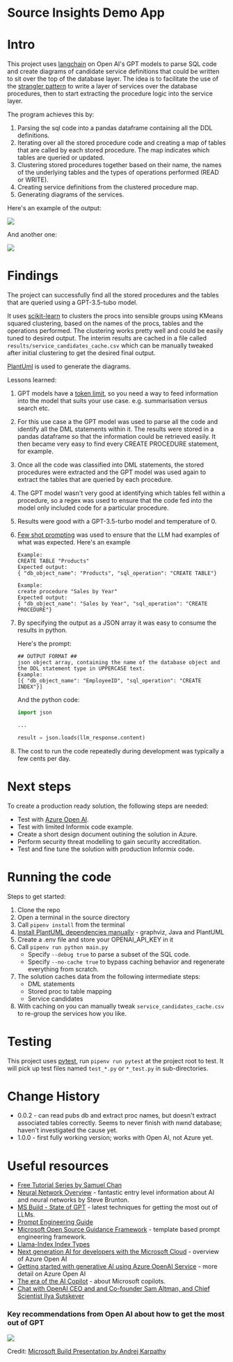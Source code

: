 # Source Insights Demo App

# Intro

This project uses [langchain](https://python.langchain.com/) on Open AI's GPT models to parse SQL code and create diagrams of candidate service definitions that
could be written to sit over the top of the database layer.  The idea is to facilitate the use of the [strangler pattern](https://martinfowler.com/bliki/StranglerFigApplication.html) to write
a layer of services over the database procedures, then to start extracting the procedure logic into the service layer.

The program achieves this by:

1. Parsing the sql code into a pandas dataframe containing all the DDL definitions.
2. Iterating over all the stored procedure code and creating a map of tables that are called by each stored procedure.  The map indicates which tables are queried or updated.
3. Clustering stored procedures together based on their name, the names of the underlying tables and the types of operations performed (READ or WRITE).
4. Creating service definitions from the clustered procedure map.
5. Generating diagrams of the services.

Here's an example of the output:

![](images/Orders.png)

And another one:

![](images/Order_Details.png)

# Findings

The project can successfully find all the stored procedures and the tables that are queried using a GPT-3.5-tubo model.

It uses [scikit-learn](https://scikit-learn.org/stable/) to clusters the procs into sensible groups using KMeans squared clustering, 
based on the names of the procs, tables and the operations performed.  The clustering works pretty well and could be easily tuned 
to desired output.  The interim results are cached in a file called `results/service_candidates_cache.csv` which can be manually 
tweaked after initial clustering to get the desired final output.

[PlantUml](https://plantuml.com/) is used to generate the diagrams.

Lessons learned:

1. GPT models have a [token limit](https://help.openai.com/en/articles/4936856-what-are-tokens-and-how-to-count-them), so you need a way to feed information into the model that suits your use case. e.g. summarisation versus search etc.
2. For this use case a the GPT model was used to parse all the code and identify all the DML statements within it.  The results were stored in a pandas dataframe so that the information could be retrieved easily.  It then became very easy to find every CREATE PROCEDURE statement, for example.
3. Once all the code was classified into DML statements, the stored procedures were extracted and the GPT model was used again to extract the tables that are queried by each procedure.
4. The GPT model wasn't very good at identifying which tables fell within a procedure, so a regex was used to ensure that the code fed into the model only included code for a particular procedure.
5. Results were good with a GPT-3.5-turbo model and temperature of 0.
6. [Few shot prompting](https://www.promptingguide.ai/techniques/fewshot) was used to ensure that the LLM had examples of what was expected.
    Here's an example

    ```text
    Example:
    CREATE TABLE "Products"
    Expected output:
    { "db_object_name": "Products", "sql_operation": "CREATE TABLE"}

    Example:
    create procedure "Sales by Year"
    Expected output:
    { "db_object_name": "Sales by Year", "sql_operation": "CREATE PROCEDURE"}
    ```

7. By specifying the output as a JSON array it was easy to consume the results in python.
    
    Here's the prompt:

    ```text
    ## OUTPUT FORMAT ##
    json object array, containing the name of the database object and the DDL statement type in UPPERCASE text.
    Example:
    [{ "db_object_name": "EmployeeID", "sql_operation": "CREATE INDEX"}]
    ```

    And the python code:

    ```python
    import json

    ...

    result = json.loads(llm_response.content)
    ```

8. The cost to run the code repeatedly during development was typically a few cents per day.

# Next steps

To create a production ready solution, the following steps are needed:

* Test with [Azure Open AI](https://learn.microsoft.com/en-us/azure/ai-services/openai/quickstart?tabs=command-line&pivots=programming-language-python).
* Test with limited Informix code example.
* Create a short design document outining the solution in Azure.
* Perform security threat modelling to gain security accreditation.
* Test and fine tune the solution with production Informix code.

# Running the code

Steps to get started:

1. Clone the repo
2. Open a terminal in the source directory
3. Call `pipenv install` from the terminal
4. [Install PlantUML dependencies manually](https://plantuml.com/starting) - graphviz, Java and PlantUML
5. Create a .env file and store your OPENAI_API_KEY in it
6. Call `pipenv run python main.py`
    * Specify `--debug true` to parse a subset of the SQL code.
    * Specify `--no-cache true` to bypass caching behavior and regenerate everything from scratch.
7. The solution caches data from the following intermediate steps:
    * DML statements
    * Stored proc to table mapping
    * Service candidates
8. With caching on you can manually tweak `service_candidates_cache.csv` to re-group the services how you like.

# Testing

This project uses [pytest](https://docs.pytest.org/), run `pipenv run pytest` at the project root to test.  It will pick up test files named `test_*.py` or `*_test.py` in sub-directories.

# Change History

* 0.0.2 - can read pubs db and extract proc names, but doesn't extract associated tables correctly.  Seems to never finish with nwnd database; haven't investigated the cause yet.
* 1.0.0 - first fully working version; works with Open AI, not Azure yet.

# Useful resources

* [Free Tutorial Series by Samuel Chan](https://www.youtube.com/playlist?list=PLXsFtK46HZxUQERRbOmuGoqbMD-KWLkOS)
* [Neural Network Overview](https://www.youtube.com/watch?v=aIZtJqtzdQs&list=PLMrJAkhIeNNQV7wi9r7Kut8liLFMWQOXn&index=12) - fantastic entry level information about AI and neural networks by Steve Brunton.
* [MS Build - State of GPT](https://www.youtube.com/watch?v=bZQun8Y4L2A) - latest techniques for getting the most out of LLMs.
* [Prompt Engineering Guide](https://www.promptingguide.ai/)
* [Microsoft Open Source Guidance Framework](https://github.com/microsoft/guidance) - template based prompt engineering framework.
* [Llama-Index Index Types](https://gpt-index.readthedocs.io/en/latest/guides/primer/index_guide.html)
* [Next generation AI for developers with the Microsoft Cloud](https://www.youtube.com/watch?v=KMOV1Zy8YeM&list=PLlrxD0HtieHjolPmqWVyk446uLMPWo4oP&index=4&t=2210s) - overview of Azure Open AI
* [Getting started with generative AI using Azure OpenAI Service](https://www.youtube.com/watch?v=o5uhn4GSpQU&list=PLlrxD0HtieHjolPmqWVyk446uLMPWo4oP&index=123) - more detail on Azure Open AI
* [The era of the AI Copilot](https://www.youtube.com/watch?v=FyY0fEO5jVY&list=PLlrxD0HtieHjolPmqWVyk446uLMPWo4oP&index=146) - about Microsoft copilots.
* [Chat with OpenAI CEO and and Co-founder Sam Altman, and Chief Scientist Ilya Sutskever](https://www.youtube.com/watch?v=mC-0XqTAeMQ&t=1s)

### Key recommendations from Open AI about how to get the most out of GPT

![](images/AI_recommendations.png)

Credit: [Microsoft Build Presentation by Andrej Karpathy](https://www.youtube.com/watch?v=bZQun8Y4L2A)

